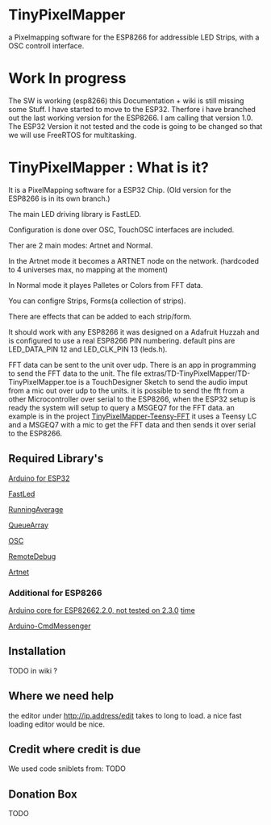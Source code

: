 # TinyPixelMapper
a Pixelmapping software for the ESP8266 for addressible LED Strips, with a OSC controll interface.

# Work In progress 
The SW is working (esp8266) this Documentation + wiki is still missing some Stuff.
I have started to move to the ESP32. Therfore i have branched out the last working version for the ESP8266. I am calling that version 1.0.
The ESP32 Version it not tested and the code is going to be changed so that we will use FreeRTOS for multitasking.


# TinyPixelMapper : What is it?
It is a PixelMapping software for a ESP32 Chip. (Old version for the ESP8266 is in its own branch.)

The main LED driving library is FastLED.

Configuration is done over OSC, TouchOSC interfaces are included.

Ther are 2 main modes: Artnet and Normal.

In the Artnet mode it becomes a ARTNET node on the network. (hardcoded to 4 universes max, no mapping at the moment)

In Normal mode it playes Palletes or Colors from FFT data.

You can configre Strips, Forms(a collection of strips).

There are effects that can be added to each strip/form.

It should work with any ESP8266 it was designed on a Adafruit Huzzah and is configured to use a real ESP8266 PIN numbering.
default pins are LED_DATA_PIN 12  and  LED_CLK_PIN 13  (leds.h).

FFT data can be sent to the unit over udp. There is an app in programming to send the FFT data to the unit. 
The file  extras/TD-TinyPixelMapper/TD-TinyPixelMapper.toe is a TouchDesigner Sketch to send the audio imput from a mic out over udp to the units.
it is possible to send the fft from a other Microcontroller over serial to the ESP8266, when the ESP32 setup is ready the system will setup to query a MSGEQ7 for the FFT data. an example is in the project [TinyPixelMapper-Teensy-FFT](https://github.com/Gerfunky/TinyPixelMapper-Teensy-FFT)
it uses a Teensy LC and a MSGEQ7 with a mic to get the FFT data and then sends it over serial to the ESP8266.



## Required Library's
[Arduino for ESP32](https://github.com/espressif/arduino-esp32)

[FastLed](https://github.com/FastLED/FastLED "FastLED git Page ")

[RunningAverage](https://github.com/RobTillaart/Arduino/tree/master/libraries/RunningAverage)

[QueueArray](http://playground.arduino.cc/Code/QueueArray)

[OSC](https://github.com/CNMAT/OSC)

[RemoteDebug](https://github.com/JoaoLopesF/RemoteDebug)

[Artnet](https://github.com/natcl/Artnet)


### Additional for ESP8266
[Arduino core for ESP82662.2.0, not tested on 2.3.0](http://arduino.esp8266.com/stable/package_esp8266com_index.json)
[time](http://playground.arduino.cc/Code/Time)

[Arduino-CmdMessenger](https://github.com/thijse/Arduino-CmdMessenger)



## Installation 
TODO in wiki ?


## Where we need help
the editor under http://ip.address/edit takes to long to load.
a nice fast loading editor would be nice.


## Credit where credit is due
We used code sniblets from:
TODO

## Donation Box
TODO

